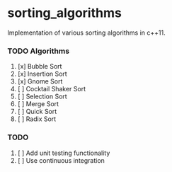 # sorting_algorithms
Implementation of various sorting algorithms in c++11.
### TODO Algorithms
1. [x] Bubble Sort
2. [x] Insertion Sort
3. [x] Gnome Sort
4. [ ] Cocktail Shaker Sort
5. [ ] Selection Sort
6. [ ] Merge Sort
7. [ ] Quick Sort
8. [ ] Radix Sort

### TODO 
1. [ ] Add unit testing functionality
2. [ ] Use continuous integration

